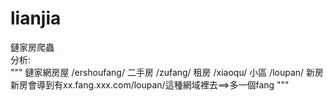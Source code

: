 # lianjia
鏈家房爬蟲<br/>
分析:<br/>
"""
鏈家網房屋
    /ershoufang/ 二手房
    /zufang/     租房
    /xiaoqu/     小區
    /loupan/     新房
    新房會導到有xx.fang.xxx.com/loupan/這種網域裡去==>多一個fang
"""
